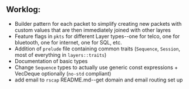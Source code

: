 ## Worklog:

- Builder pattern for each packet to simplify creating new packets with custom values that are then immediately joined with other layres
- Feature flags in `pkts` for different Layer types--one for telco, one for bluetooth, one for internet, one for SQL, etc.
- Addition of `prelude` file containing common traits (`Sequence`, `Session`, most of everything in `layers::traits`)
- Documentation of basic types
- Change `Sequence` types to actually use generic const expressions + VecDeque optionally (`no-std` compliant)
- add email to `rscap` README.md--get domain and email routing set up
